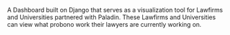 A Dashboard built on Django that serves as a visualization tool for Lawfirms and Universities partnered with Paladin. 
These Lawfirms and Universities can view what probono work their lawyers are currently working on. 
